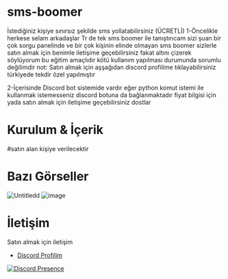 # sms-boomer
İstediğiniz kişiye sınırsız şekilde sms yollatabilirsiniz (ÜCRETLİ)
1-Öncelikle herkese selam arkadaşlar Tr de tek sms boomer ile tanıştırıcam sizi şuan bir çok sorgu panelinde ve bir çok kişinin elinde olmayan sms boomer sizlerle satın almak için benimle iletişime geçebilirsiniz fakat altını çizerek söylüyorum bu eğitim amaçlıdır kötü kullanım yapılması durumunda sorumlu değilimdir
not: Satın almak için aşşağıdan discord profilime tıklayabilirsiniz türkiyede tekdir özel yapılmıştır

2-İçerisinde Discord bot sistemide vardır eğer python komut istemi ile kullanmak istemesseniz discord botuna da bağlanmaktadır fiyat bilgisi için yada satın almak için iletişime geçebilirsiniz dostlar
  
 # Kurulum & İçerik 
#satın alan kişiye verilecektir
 
# Bazı Görseller  
![Untitledd](https://user-images.githubusercontent.com/97955568/215527511-12c168af-7399-4658-b1ae-e2f683709115.png)
![image](https://user-images.githubusercontent.com/97955568/215529443-68b9ad65-8251-4db8-bc91-15f266e4042b.png)
 
# İletişim 
Satın almak için iletişim
 - [Discord Profilim](https://discord.com/users/1108498175653859358)

[![Discord Presence](https://lanyard.cnrad.dev/api/1108498175653859358)](https://discord.com/users/1108498175653859358)
